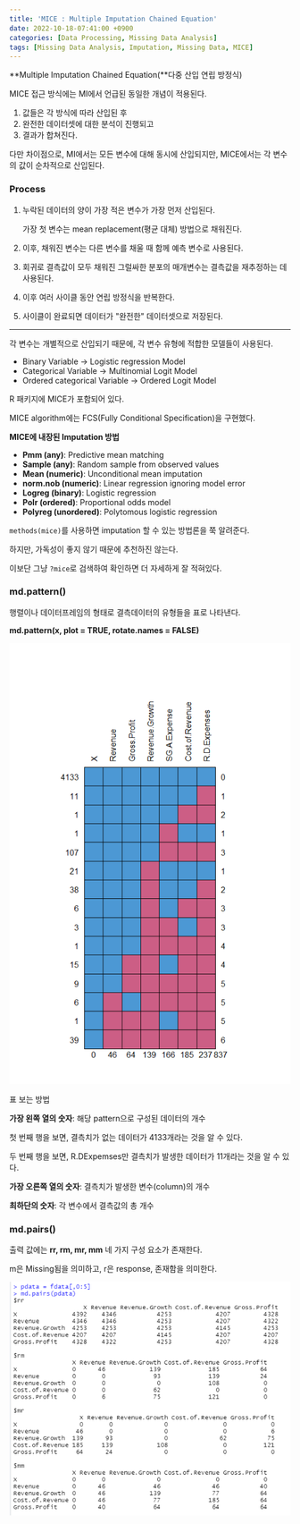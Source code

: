 ```yaml
---
title: 'MICE : Multiple Imputation Chained Equation'
date: 2022-10-18-07:41:00 +0900
categories: [Data Processing, Missing Data Analysis]
tags: [Missing Data Analysis, Imputation, Missing Data, MICE]
---
```

**Multiple Imputation Chained Equation(**다중 산입 연립 방정식)

MICE 접근 방식에는 MI에서 언급된 동일한 개념이 적용된다.

1. 값들은 각 방식에 따라 산입된 후
2. 완전한 데이터셋에 대한 분석이 진행되고
3. 결과가 합쳐진다.

다만 차이점으로, MI에서는 모든 변수에 대해 동시에 산입되지만, MICE에서는 각 변수의 값이 순차적으로 산입된다.

### Process

1. 누락된 데이터의 양이 가장 적은 변수가 가장 먼저 산입된다.
    
    가장 첫 변수는 mean replacement(평균 대체) 방법으로 채워진다.
    
2. 이후, 채워진 변수는 다른 변수를 채울 때 함께 예측 변수로 사용된다.
3. 회귀로 결측값이 모두 채워진 그럴싸한 분포의 매개변수는 결측값을 재추정하는 데 사용된다.
4. 이후 여러 사이클 동안 연립 방정식을 반복한다.
5. 사이클이 완료되면 데이터가 "완전한" 데이터셋으로 저장된다.

---

각 변수는 개별적으로 산입되기 때문에, 각 변수 유형에 적합한 모델들이 사용된다.

- Binary Variable → Logistic regression Model
- Categorical Variable → Multinomial Logit Model
- Ordered categorical Variable → Ordered Logit Model

R 패키지에 MICE가 포함되어 있다.

MICE algorithm에는 FCS(Fully Conditional Specification)을 구현했다.

**MICE에 내장된 Imputation 방법**

- **Pmm (any)**: Predictive mean matching
- **Sample (any)**: Random sample from observed values
- **Mean (numeric)**: Unconditional mean imputation
- **norm.nob (numeric)**: Linear regression ignoring model error
- **Logreg (binary)**: Logistic regression
- **Polr (ordered)**: Proportional odds model
- **Polyreg (unordered)**: Polytomous logistic regression

`methods(mice)`를 사용하면 imputation 할 수 있는 방법론을 쭉 알려준다.

하지만, 가독성이 좋지 않기 때문에 추천하진 않는다.

이보단 그냥 `?mice`로 검색하여 확인하면 더 자세하게 잘 적혀있다.

### **md.pattern()**

행렬이나 데이터프레임의 형태로 결측데이터의 유형들을 표로 나타낸다.

**md.pattern(x, plot = TRUE, rotate.names = FALSE)**

![MICE](/assets/post_imgs/MICE0.png)

표 보는 방법

**가장 왼쪽 열의 숫자**: 해당 pattern으로 구성된 데이터의 개수

첫 번째 행을 보면, 결측치가 없는 데이터가 4133개라는 것을 알 수 있다.

두 번째 행을 보면, R.DExpemses만 결측치가 발생한 데이터가 11개라는 것을 알 수 있다.

**가장 오른쪽 열의 숫자**: 결측치가 발생한 변수(column)의 개수

**최하단의 숫자**: 각 변수에서 결측값의 총 개수

### md.pairs()

출력 값에는 **rr, rm, mr, mm** 네 가지 구성 요소가 존재한다.

m은 Missing됨을 의미하고, r은 response, 존재함을 의미한다.

![MICE](/assets/post_imgs/MICE1.png)